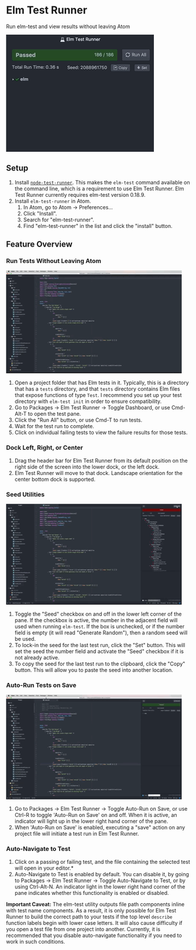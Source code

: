 # Elm Test Runner

Run elm-test and view results without leaving Atom

![Elm Test Runner](https://github.com/mbuscemi/elm-test-runner/blob/master/images/elm-test-runner-animated-header-only.gif)

## Setup

1. Install [`node-test-runner`](https://github.com/rtfeldman/node-test-runner). This makes the `elm-test` command available on the command line, which is a requirement to use Elm Test Runner. Elm Test Runner currently requires elm-test version 0.18.9.
2. Install `elm-test-runner` in Atom.
    1. In Atom, go to Atom → Preferences...
    2. Click "Install".
    3. Search for "elm-test-runner".
    4. Find "elm-test-runner" in the list and click the "install" button.

## Feature Overview

### Run Tests Without Leaving Atom

![Running Tests](https://github.com/mbuscemi/elm-test-runner/blob/master/images/run-example.gif)

1. Open a project folder that has Elm tests in it. Typically, this is a directory that has a `tests` directory, and that `tests` directory contains Elm files that expose functions of type `Test`. I recommend you set up your test directory with `elm-test init` in order to ensure compatibility.
2. Go to Packages → Elm Test Runner → Toggle Dashboard, or use Cmd-Alt-T to open the test pane.
3. Click the "Run All" button, or use Cmd-T to run tests.
4. Wait for the test run to complete.
5. Click on individual failing tests to view the failure results for those tests.

### Dock Left, Right, or Center

1. Drag the header bar for Elm Test Runner from its default position on the right side of the screen into the lower dock, or the left dock.
2. Elm Test Runner will move to that dock. Landscape orientation for the center bottom dock is supported.

### Seed Utilities

![Setting the Seed](https://github.com/mbuscemi/elm-test-runner/blob/master/images/set-seed-example.gif)

1. Toggle the "Seed" checkbox on and off in the lower left corner of the pane. If the checkbox is active, the number in the adjacent field will used when running `elm-test`. If the box is unchecked, or if the number field is empty (it will read "Generate Random"), then a random seed will be used.
2. To lock-in the seed for the last test run, click the "Set" button. This will set the seed the number field and activate the "Seed" checkbox if it is not already active.
3. To copy the seed for the last test run to the clipboard, click the "Copy" button. This will allow you to paste the seed into another location.

### Auto-Run Tests on Save

![Auto-Run on Save](https://github.com/mbuscemi/elm-test-runner/blob/master/images/auto-run-on-save-example.gif)

1. Go to Packages → Elm Test Runner → Toggle Auto-Run on Save, or use Ctrl-R to toggle 'Auto-Run on Save' on and off. When it is active, an indicator will light up in the lower right hand corner of the pane.
2. When 'Auto-Run on Save' is enabled, executing a "save" action on any project file will initiate a test run in Elm Test Runner.

### Auto-Navigate to Test

1. Click on a passing or failing test, and the file containing the selected test will open in your editor.*
2. Auto-Navigate to Test is enabled by default. You can disable it, by going to Packages → Elm Test Runner → Toggle Auto-Navigate to Test, or by using Ctrl-Alt-N. An indicator light in the lower right hand corner of the pane indicates whether this functionality is enabled or disabled.

**Important Caveat:** The elm-test utility outputs file path components inline with test name components. As a result, it is only possible for Elm Test Runner to build the correct path to your tests if the top level `describe` function labels begin with lower case letters. It will also
cause difficulty if you open a test file from one project into another. Currently, it is recommended that you disable auto-navigate functionality if you need to work in such conditions.
